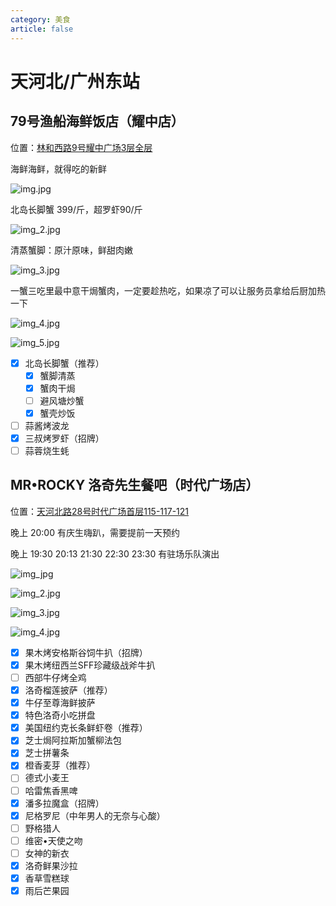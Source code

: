 ```yaml
---
category: 美食
article: false
---
```


# 天河北/广州东站

## 79号渔船海鲜饭店（耀中店）

<span class="icon iconfont icon-locate"></span> 位置：<a href="https://ditu.amap.com/place/B0FFJ92IYH" target="_blank">林和西路9号耀中广场3层全层</a>

海鲜海鲜，就得吃的新鲜

![img.jpg](https://img.sherry4869.com/Blog/life/delicacies/guangzhou/th/thb_gzdz/79FishingBoats/img.jpg)

北岛长脚蟹 399/斤，超罗虾90/斤

![img_2.jpg](https://img.sherry4869.com/Blog/life/delicacies/guangzhou/th/thb_gzdz/79FishingBoats/img_2.jpg)

清蒸蟹脚：原汁原味，鲜甜肉嫩

![img_3.jpg](https://img.sherry4869.com/Blog/life/delicacies/guangzhou/th/thb_gzdz/79FishingBoats/img_3.jpg)

一蟹三吃里最中意干焗蟹肉，一定要趁热吃，如果凉了可以让服务员拿给后厨加热一下

![img_4.jpg](https://img.sherry4869.com/Blog/life/delicacies/guangzhou/th/thb_gzdz/79FishingBoats/img_4.jpg)

![img_5.jpg](https://img.sherry4869.com/Blog/life/delicacies/guangzhou/th/thb_gzdz/79FishingBoats/img_5.jpg)

- [x] 北岛长脚蟹（推荐）
  - [x] 蟹脚清蒸
  - [x] 蟹肉干焗
  - [ ] 避风塘炒蟹
  - [x] 蟹壳炒饭
- [ ] 蒜酱烤波龙
- [x] 三叔烤罗虾（招牌）
- [ ] 蒜蓉烧生蚝

## MR•ROCKY 洛奇先生餐吧（时代广场店） <Badge text="常来" type="tip" />

<span class="icon iconfont icon-locate"></span> 位置：<a href="https://ditu.amap.com/place/B0FFFW7PUF" target="_blank">天河北路28号时代广场首层115-117-121</a>

晚上 20:00 有庆生嗨趴，需要提前一天预约

晚上 19:30 20:13 21:30 22:30 23:30 有驻场乐队演出

![img_jpg](https://img.sherry4869.com/Blog/life/delicacies/guangzhou/th/thb_gzdz/MrRocky/img.jpg)

![img_2.jpg](https://img.sherry4869.com/Blog/life/delicacies/guangzhou/th/thb_gzdz/MrRocky/img_2.jpg)

![img_3.jpg](https://img.sherry4869.com/Blog/life/delicacies/guangzhou/th/thb_gzdz/MrRocky/img_3.jpg)

![img_4.jpg](https://img.sherry4869.com/Blog/life/delicacies/guangzhou/th/thb_gzdz/MrRocky/img_4.jpg)

- [x] 果木烤安格斯谷饲牛扒（招牌）
- [x] 果木烤纽西兰SFF珍藏级战斧牛扒
- [ ] 西部牛仔烤全鸡
- [x] 洛奇榴莲披萨（推荐）
- [x] 牛仔至尊海鲜披萨
- [x] 特色洛奇小吃拼盘
- [x] 美国纽约克长条鲜虾卷（推荐）
- [x] 芝士焗阿拉斯加蟹柳法包
- [x] 芝士拼薯条
- [x] 橙香麦芽（推荐）
- [ ] 德式小麦王
- [ ] 哈雷焦香黑啤
- [x] 潘多拉魔盒（招牌）
- [x] 尼格罗尼（中年男人的无奈与心酸）
- [ ] 野格猎人
- [ ] 维密•天使之吻
- [ ] 女神的新衣
- [x] 洛奇鲜果沙拉
- [x] 香草雪糕球
- [x] 雨后芒果园